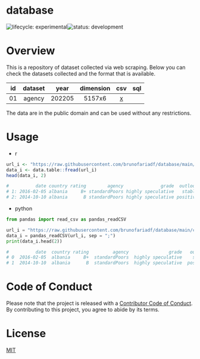 # database
![lifecycle:
experimental](https://img.shields.io/badge/lifecycle-experimental-lightgrey)![status:
development](https://img.shields.io/badge/status-development-blue)

# Overview

This is a repository of dataset collected via web scraping. Below you can check the datasets collected and the format that is available.

| id | dataset |  year  | dimension |                                       csv                                        | sql |
|:--:|:-------:|:------:|:---------:|:--------------------------------------------------------------------------------:|:---:|
| 01 | agency  | 202205 |  5157x6   | [x](https://raw.githubusercontent.com/brunofariadf/database/main/csv/agency.csv) |     |

The data are in the public domain and can be used without any restrictions.

# Usage

- r
``` r
url_i <- "https://raw.githubusercontent.com/brunofariadf/database/main/csv/agency.csv"
data_i <- data.table::fread(url_i)
head(data_i, 2)

#          date country rating        agency              grade  outlook
# 1: 2016-02-05 albania     B+ standardPoors highly speculative   stable
# 2: 2014-10-10 albania      B standardPoors highly speculative positive
```

- python
``` python
from pandas import read_csv as pandas_readCSV

url_i = "https://raw.githubusercontent.com/brunofariadf/database/main/csv/agency.csv"
data_i = pandas_readCSV(url_i, sep = ";")
print(data_i.head(2))

#          date  country rating         agency               grade   outlook
# 0  2016-02-05  albania     B+  standardPoors  highly speculative    stable
# 1  2014-10-10  albania      B  standardPoors  highly speculative  positive
```

# Code of Conduct

Please note that the project is released with a [Contributor
Code of
Conduct](https://contributor-covenant.org/version/2/0/CODE_OF_CONDUCT.html). By contributing to this project, you agree to abide by its terms.

# License

[MIT](https://github.com/brunofariadf/database/blob/main/LICENSE)
